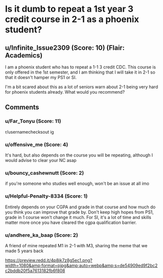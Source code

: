 # Is it dumb to repeat a 1st year 3 credit course in 2-1 as a phoenix student?
## u/Infinite_Issue2309 (Score: 10) (Flair: Academics)
I am a phoenix student who has to repeat a 1-1 3 credit CDC. This course is only offered in the 1st semester, and I am thinking that I will take it in 2-1 so that it doesn't hamper my PS1 or SI.

I'm a bit scared about this as a lot of seniors warn about 2-1 being very hard for phoenix students already. What would you recommend?


## Comments

### u/Far_Tonyu (Score: 11)
r/usernamechecksout ig


### u/offensive_me (Score: 4)
It's hard, but also depends on the course you will be repeating, although I would advise to clear your NC asap


### u/bouncy_cashewnutt (Score: 2)
if you're someone who studies well enough, won't be an issue at all imo


### u/Helpful-Penalty-8334 (Score: 1)
Entirely depends on your CGPA and grade in that course and how much do you think you can improve that grade by.
Don't keep high hopes from PS1, grade in 1 course won't change it much.
For SI, it's a lot of time and skills matter more once you have cleared the cgpa qualification barrier.


### u/andhere_ka_baap (Score: 2)
A friend of mine repeated M1 in 2-1 with M3, sharing the meme that we made 5 years back

https://preview.redd.it/4p8ik7z8g5ec1.png?width=1080&amp;format=pjpg&amp;auto=webp&amp;s=de54909ed9f2bc2c2bddb20f5a7613182fb6f808




